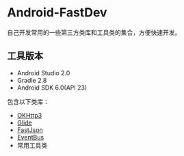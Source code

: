 # Android-FastDev
自己开发常用的一些第三方类库和工具类的集合，方便快速开发。

## 工具版本
* Android Studio 2.0
* Gradle 2.8
* Android SDK 6.0(API 23)

包含以下类库：
* [OKHttp3](https://github.com/square/okhttp)
* [Glide](https://github.com/bumptech/glide)
* [FastJson](https://github.com/alibaba/fastjson)
* [EventBus](https://github.com/greenrobot/EventBus)
* 常用工具类
